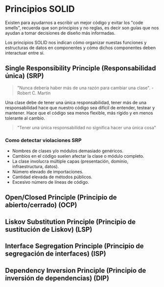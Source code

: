 # Principios SOLID

Existen para ayudarnos a escribir un mejor código y evitar los "code smells",
recuerda que son principios y no reglas, es decir son guías que nos ayudan a
tomar decisiones de diseño más informadas.

Los principios SOLID nos indican cómo organizar nuestas funciones y estructuras
de datos en componentes y cómo dichos componentes deben interactuar entre sí.

## Single Responsibility Principle (Responsabilidad única) (SRP)

> "Nunca debería haber más de una razón para cambiar una clase". - Robert C.
> Martin

Una clase debe de tener una única responsabilidad, tener más de una
responsabilidad hace que nuestro código sea difícil de entender, testear y
mantener. Hace que el código sea menos flexible, más rígido y en menos tolerante
al cambio.

> "Tener una única responsabilidad no significa hacer una única cosa"

### Como detectar violaciones SRP

- Nombres de clases y/o módulos demasiado genéricos.
- Cambios en el código suelen afectar la clase o módulo completo.
- La clase involucra múltiple capas (presentación, dominio, infraestructura,
  datos).
- Número elevado de importaciones.
- Cantidad elevada de métodos públicos.
- Excesivo número de líneas de código.

## Open/Closed Principle (Principio de abierto/cerrado) (OCP)

## Liskov Substitution Principle (Principio de sustitución de Liskov) (LSP)

## Interface Segregation Principle (Principio de segregación de interfaces) (ISP)

## Dependency Inversion Principle (Principio de inversión de dependencias) (DIP)
